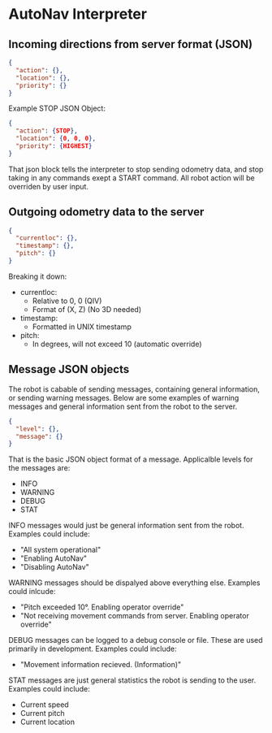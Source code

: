 # AutoNav Interpreter

## Incoming directions from server format (JSON)

```json
{
  "action": {},
  "location": {},
  "priority": {}
}
```
Example STOP JSON Object:

```json
{
  "action": {STOP},
  "location": {0, 0, 0},
  "priority": {HIGHEST}
}
```

That json block tells the interpreter to stop sending odometry data, and stop taking in any commands exept a START command. All robot action will be overriden by user input. 

## Outgoing odometry data to the server

```json
{
  "currentloc": {},
  "timestamp": {},
  "pitch": {}
}
```

Breaking it down:
- currentloc:
  - Relative to 0, 0 (QIV)
  - Format of (X, Z) (No 3D needed)
- timestamp:
  - Formatted in UNIX timestamp
- pitch:
  - In degrees, will not exceed 10 (automatic override)

## Message JSON objects

The robot is cabable of sending messages, containing general information, or sending warning messages. Below are some examples of warning messages and general information sent from the robot to the server.

```json
{
  "level": {},
  "message": {}
}
```
That is the basic JSON object format of a message. Applicalble levels for the messages are: 

- INFO
- WARNING
- DEBUG
- STAT

INFO messages would just be general information sent from the robot. Examples could include:
- "All system operational"
- "Enabling AutoNav"
- "Disabling AutoNav"

WARNING messages should be dispalyed above everything else. Examples could inlcude:
- "Pitch exceeded 10°. Enabling operator override"
- "Not receiving movement commands from server. Enabling operator override"

DEBUG messages can be logged to a debug console or file. These are used primarily in development. Examples could include:
- "Movement information recieved. (Information)"

STAT messages are just general statistics the robot is sending to the user. Examples could include:
- Current speed
- Current pitch
- Current location
